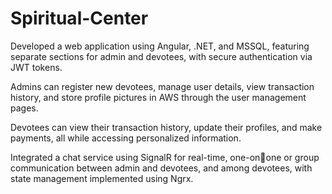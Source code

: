 # Spiritual-Center
Developed a web application using Angular, .NET, and MSSQL, featuring separate sections for admin and devotees, with secure authentication via JWT tokens.

Admins can register new devotees, manage user details, view transaction history, and store profile pictures in AWS through the user management pages.

Devotees can view their transaction history, update their profiles, and make payments, all while accessing personalized information.

Integrated a chat service using SignalR for real-time, one-onone or group communication between admin and devotees, and among devotees, with state management implemented using Ngrx.
